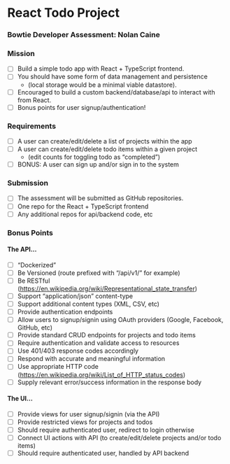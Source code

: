 # React Todo Project

### Bowtie Developer Assessment: Nolan Caine

### Mission

- [ ] Build a simple todo app with React + TypeScript frontend.
- [ ] You should have some form of data management and persistence
  - (local storage would be a minimal viable datastore).
- [ ] Encouraged to build a custom backend/database/api to interact with from React.
- [ ] Bonus points for user signup/authentication!

### Requirements

- [ ] A user can create/edit/delete a list of projects within the app
- [ ] A user can create/edit/delete todo items within a given project
  - (edit counts for toggling todo as “completed”)
- [ ] BONUS: A user can sign up and/or sign in to the system

### Submission

- [ ] The assessment will be submitted as GitHub repositories.
- [ ] One repo for the React + TypeScript frontend
- [ ] Any additional repos for api/backend code, etc

### Bonus Points

#### The API...

- [ ] “Dockerized”
- [ ] Be Versioned (route prefixed with “/api/v1/” for example)
- [ ] Be RESTful (https://en.wikipedia.org/wiki/Representational_state_transfer)
- [ ] Support “application/json” content-type
- [ ] Support additional content types (XML, CSV, etc)
- [ ] Provide authentication endpoints
- [ ] Allow users to signup/signin using OAuth providers (Google, Facebook, GitHub, etc)
- [ ] Provide standard CRUD endpoints for projects and todo items
- [ ] Require authentication and validate access to resources
- [ ] Use 401/403 response codes accordingly
- [ ] Respond with accurate and meaningful information
- [ ] Use appropriate HTTP code (https://en.wikipedia.org/wiki/List_of_HTTP_status_codes)
- [ ] Supply relevant error/success information in the response body

#### The UI…

- [ ] Provide views for user signup/signin (via the API)
- [ ] Provide restricted views for projects and todos
- [ ] Should require authenticated user, redirect to login otherwise
- [ ] Connect UI actions with API (to create/edit/delete projects and/or todo items)
- [ ] Should require authenticated user, handled by API backend
